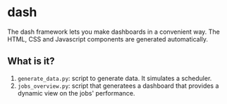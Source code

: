 # dash

The dash framework lets you make dashboards in a convenient way.  The HTML, CSS and
Javascript components are generated automatically.

## What is it?

1. `generate_data.py`: script to generate data.  It simulates a scheduler.
1. `jobs_overview.py`: script that generatees a dashboard that provides a dynamic
   view on the jobs' performance.
